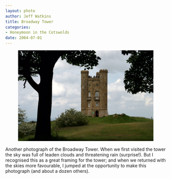```yaml
--- 
layout: photo
author: Jeff Watkins
title: Broadway Tower
categories: 
- Honeymoon in the Cotswolds
date: 2004-07-01
---
```


<figure><img class="photo" src="/photos/IMG_0882.jpg"></figure>

Another photograph of the Broadway Tower. When we first visited the tower the
sky was full of leaden clouds and threatening rain (surprise!). But I
recognised this as a great framing for the tower; and when we returned with
the skies more favourable, I jumped at the opportunity to make this photograph
(and about a dozen others).

